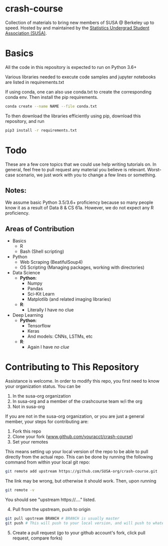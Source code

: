 # crash-course
Collection of materials to bring new members of SUSA @ Berkeley up to speed. Hosted by and maintained by the [Statistics Undergrad Student Association (SUSA)](https://susa.berkeley.edu).

# Basics

All the code in this repository is expected to run on Python 3.6+

Various libraries needed to execute code samples and jupyter notebooks are listed in requirements.txt

If using conda, one can also use conda.txt to create the corresponding conda env. Then install the pip requirements.

```sh
conda create --name NAME --file conda.txt
```

To then download the libraries efficiently using pip, download this repository, and run

```sh
pip3 install -r requirements.txt
```

# Todo

These are a few core topics that we could use help writing tutorials on. In general, feel free to pull request any material you believe is relevant. Worst-case scenario, we just work with you to change a few lines or something.


## Notes:

We assume basic Python 3.5/3.6+ proficiency because so many people know it as a result of Data 8 & CS 61a. However, we do not expect any R proficiency.


## Areas of Contribution

* Basics
   * R
   * Bash (Shell scripting)
* Python
   * Web Scraping (BeatifulSoup4)
   * OS Scripting (Managing packages, working with directories)
* Data Science
   * __Python__:
        * Numpy
        * Pandas
        * Sci-Kit Learn
        * Matplotlib (and related imaging libraries)
   * __R__:
        * Literally I have no clue
* Deep Learning
   * __Python__:
        * Tensorflow
        * Keras
        * And models: CNNs, LSTMs, etc
   * __R__:
        * Again I have _no clue_

# Contributing to This Repository

Assistance is welcome. In order to modify this repo, you first need to know your organization status. You can be
1) In the susa-org organization
2) In susa-org and a member of the crashcourse team w/i the org
3) Not in susa-org

If you are not in the susa-org organization, or you are just a general member, your steps for contributing are:
1) Fork this repo
2) Clone your fork (www.github.com/youracct/crash-course)
3) Set your remotes

This means setting up your local version of the repo to be able to pull directly from the actual repo. This can be done by running the following command from within your local git repo:

```bash
git remote add upstream https://github.com/SUSA-org/crash-course.git
```

The link may be wrong, but otherwise it should work. Then, upon running
```bash
git remote -v
```

You should see "upstream https://...." listed.

4) Pull from the upstream, push to origin

```bash
git pull upstream BRANCH # BRANCH is usually master
git push # This will push to your local version, and will push to whatever branch you're working on
```

5) Create a pull request (go to your github account's fork, click pull request, compare forks)
